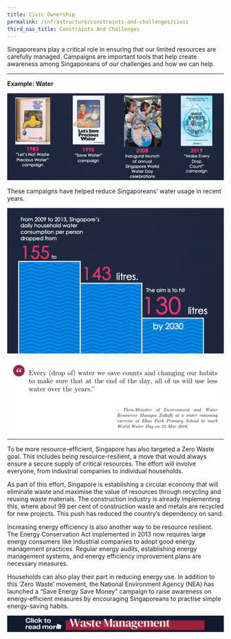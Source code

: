 ```yaml
---
title: Civic Ownership
permalink: /infrastructure/constraints-and-challenges/civic
third_nav_title: Constraints And Challenges
---
```

Singaporeans play a critical role in ensuring that our limited resources are carefully managed. Campaigns are important tools that help create awareness among Singaporeans of our challenges and how we can help.

<hr>

<b>Example: Water</b>

![Alt text for image on Isomer site](/images/infrastructure/constraints-and-challenges/image024.png)

These campaigns have helped reduce Singaporeans’ water usage in recent years.

![Alt text for image on Isomer site](/images/infrastructure/constraints-and-challenges/image026.png)

![Alt text for image on Isomer site](/images/infrastructure/constraints-and-challenges/Screenshot%202021-07-464646.png)
<hr>

To be more resource-efficient, Singapore has also targeted a Zero Waste goal. This includes being resource-resilient, a move that would always ensure a secure supply of critical resources. The effort will involve everyone, from industrial companies to individual households.

As part of this effort, Singapore is establishing a circular economy that will eliminate waste and maximise the value of resources through recycling and reusing waste materials. The construction industry is already implementing this, where about 99 per cent of construction waste and metals are recycled for new projects. This push has reduced the country’s dependency on sand.

Increasing energy efficiency is also another way to be resource resilient. The Energy Conservation Act implemented in 2013 now requires large energy consumers like industrial companies to adopt good energy management practices. Regular energy audits, establishing energy management systems, and energy efficiency improvement plans are necessary measures.

Households can also play their part in reducing energy use. In addition to this ‘Zero Waste’ movement, the National Environment Agency (NEA) has launched a “Save Energy Save Money” campaign to raise awareness on energy-efficient measures by encouraging Singaporeans to practise simple energy-saving habits.

[![Alt text for image on Isomer site](/images/infrastructure/constraints-and-challenges/waste-gif.gif)](/infrastructure/case-studies-resources/wastem)